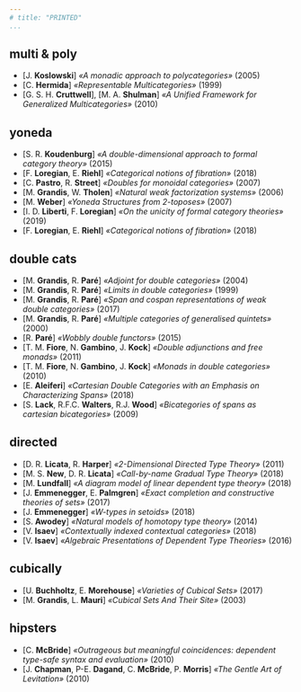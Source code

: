 ```yaml
---
# title: "PRINTED"
...
```


## multi & poly

- [J. __Koslowski__] _«A monadic approach to polycategories»_ (2005)
- [C. __Hermida__] _«Representable Multicategories»_ (1999)
- [G. S. H. __Cruttwell__], [M. A. __Shulman__] _«A Unified Framework for Generalized Multicategories»_ (2010)

## yoneda

- [S. R. __Koudenburg__] _«A double-dimensional approach to formal category theory»_ (2015)
- [F. __Loregian__, E. __Riehl__] _«Categorical notions of fibration»_ (2018)
- [C. __Pastro__, R. __Street__] _«Doubles for monoidal categories»_ (2007)
- [M. __Grandis__, W. __Tholen__] _«Natural weak factorization systems»_ (2006)
- [M. __Weber__] _«Yoneda Structures from 2-toposes»_ (2007)
- [I. D. __Liberti__, F. __Loregian__] _«On the unicity of formal category theories»_ (2019)
- [F. __Loregian__, E. __Riehl__] _«Categorical notions of fibration»_ (2018)

## double cats

- [M. __Grandis__, R. __Paré__] _«Adjoint for double categories»_ (2004)
- [M. __Grandis__, R. __Paré__] _«Limits in double categories»_ (1999)
- [M. __Grandis__, R. __Paré__] _«Span and cospan representations of weak double categories»_ (2017)
- [M. __Grandis__, R. __Paré__] _«Multiple categories of generalised quintets»_ (2000)
- [R. __Paré__] _«Wobbly double functors»_ (2015)
- [T. M. __Fiore__, N. __Gambino__, J. __Kock__] _«Double adjunctions and free monads»_ (2011)
- [T. M. __Fiore__, N. __Gambino__, J. __Kock__] _«Monads in double categories»_ (2010)
- [E. __Aleiferi__] _«Cartesian Double Categories with an Emphasis on Characterizing Spans»_ (2018)
- [S. __Lack__, R.F.C. __Walters__, R.J. __Wood__] _«Bicategories of spans as cartesian bicategories»_ (2009)

## directed

- [D. R. __Licata__, R. __Harper__] _«2-Dimensional Directed Type Theory»_ (2011)
- [M. S. __New__, D. R. __Licata__] _«Call-by-name Gradual Type Theory»_ (2018)
- [M. __Lundfall__] _«A diagram model of linear dependent type theory»_ (2018)
- [J. __Emmenegger__, E. __Palmgren__] _«Exact completion and constructive theories of sets»_ (2017)
- [J. __Emmenegger__] _«W-types in setoids»_ (2018)
- [S. __Awodey__] _«Natural models of homotopy type theory»_ (2014)
- [V. __Isaev__] _«Contextually indexed contextual categories»_ (2018)
- [V. __Isaev__] _«Algebraic Presentations of Dependent Type Theories»_ (2016)

## cubically

- [U. __Buchholtz__, E. __Morehouse__] _«Varieties of Cubical Sets»_ (2017)
- [M. __Grandis__, L. __Mauri__] _«Cubical Sets And Their Site»_ (2003)

## hipsters

- [C. __McBride__] _«Outrageous but meaningful coincidences: dependent type-safe syntax and evaluation»_ (2010)
- [J. __Chapman__, P-E. __Dagand__, C. __McBride__, P. __Morris__] _«The Gentle Art of Levitation»_ (2010)
